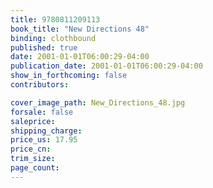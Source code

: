 ```yaml
---
title: 9780811209113
book_title: "New Directions 48"
binding: clothbound
published: true
date: 2001-01-01T06:00:29-04:00
publication_date: 2001-01-01T06:00:29-04:00
show_in_forthcoming: false
contributors:

cover_image_path: New_Directions_48.jpg
forsale: false
saleprice:
shipping_charge:
price_us: 17.95
price_cn:
trim_size:
page_count:
---
```


